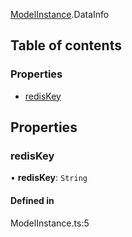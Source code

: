[ModelInstance](../modules/ModelInstance).DataInfo

## Table of contents

### Properties

- [redisKey](./ModelInstance.DataInfo#rediskey)

## Properties

### redisKey

• **redisKey**: `String`

#### Defined in

ModelInstance.ts:5
